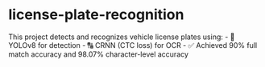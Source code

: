 # license-plate-recognition
This project detects and recognizes vehicle license plates using: - 🧠 YOLOv8 for detection - 🔠 CRNN (CTC loss) for OCR - ✅ Achieved 90% full match accuracy and 98.07% character-level accuracy
